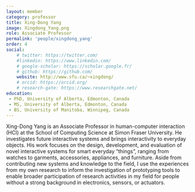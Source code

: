 ```yaml
---
layout: member
category: professor
title: Xing-Dong Yang
image: Xingdong_Yang.png
role: Associate Professor
permalink: 'people/xingdong_yang'
order: 4
social:
    # twitter: https://twitter.com/
    #linkedin: https://www.linkedin.com/
    # google-scholar: https://scholar.google.fr/
    # github: https://github.com/
    website: http://www.sfu.ca/~xingdong/
    # orcid: https://orcid.org/
    # research-gate: https://www.researchgate.net/
education:
 - PhD, University of Alberta, Edmonton, Canada
 - MS, University of Alberta, Edmonton, Canada
 - BS, University of Manitoba, Winnipeg, Canada
---
```


Xing-Dong Yang is an Associate Professor in human-computer interaction (HCI) at the School of Computing Science at Simon Fraser University. He investigates future interactive systems and brings interactivity to everyday objects. His work focuses on the design, development, and evaluation of novel interactive systems for smart everyday “things”, ranging from watches to garments, accessories, appliances, and furniture. Aside from contributing new systems and knowledge to the field, I use the experiences from my own research to inform the investigation of prototyping tools to enable broader participation of research activities in my field for people without a strong background in electronics, sensors, or actuators.
